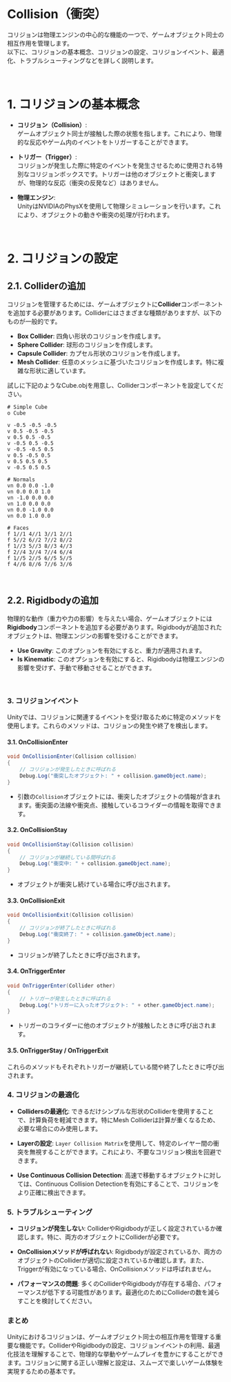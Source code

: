# Collision（衝突）

コリジョンは物理エンジンの中心的な機能の一つで、ゲームオブジェクト同士の相互作用を管理します。  
以下に、コリジョンの基本概念、コリジョンの設定、コリジョンイベント、最適化、トラブルシューティングなどを詳しく説明します。

<br>

# 1. コリジョンの基本概念

- **コリジョン（Collision）**:  
ゲームオブジェクト同士が接触した際の状態を指します。これにより、物理的な反応やゲーム内のイベントをトリガーすることができます。

- **トリガー（Trigger）**:  
コリジョンが発生した際に特定のイベントを発生させるために使用される特別なコリジョンボックスです。トリガーは他のオブジェクトと衝突しますが、物理的な反応（衝突の反発など）はありません。

- **物理エンジン**:  
UnityはNVIDIAのPhysXを使用して物理シミュレーションを行います。これにより、オブジェクトの動きや衝突の処理が行われます。

<br>

# 2. コリジョンの設定

## 2.1. Colliderの追加

コリジョンを管理するためには、ゲームオブジェクトに**Collider**コンポーネントを追加する必要があります。Colliderにはさまざまな種類がありますが、以下のものが一般的です。

- **Box Collider**: 四角い形状のコリジョンを作成します。
- **Sphere Collider**: 球形のコリジョンを作成します。
- **Capsule Collider**: カプセル形状のコリジョンを作成します。
- **Mesh Collider**: 任意のメッシュに基づいたコリジョンを作成します。特に複雑な形状に適しています。


試しに下記のようなCube.objを用意し、Colliderコンポーネントを設定してください。

```obj
# Simple Cube
o Cube

v -0.5 -0.5 -0.5
v 0.5 -0.5 -0.5
v 0.5 0.5 -0.5
v -0.5 0.5 -0.5
v -0.5 -0.5 0.5
v 0.5 -0.5 0.5
v 0.5 0.5 0.5
v -0.5 0.5 0.5

# Normals
vn 0.0 0.0 -1.0
vn 0.0 0.0 1.0
vn -1.0 0.0 0.0
vn 1.0 0.0 0.0
vn 0.0 -1.0 0.0
vn 0.0 1.0 0.0

# Faces
f 1//1 4//1 3//1 2//1
f 5//2 6//2 7//2 8//2
f 1//3 5//3 8//3 4//3
f 2//4 3//4 7//4 6//4
f 1//5 2//5 6//5 5//5
f 4//6 8//6 7//6 3//6
```



<br>

## 2.2. Rigidbodyの追加

物理的な動作（重力や力の影響）を与えたい場合、ゲームオブジェクトには**Rigidbody**コンポーネントを追加する必要があります。Rigidbodyが追加されたオブジェクトは、物理エンジンの影響を受けることができます。

- **Use Gravity**: このオプションを有効にすると、重力が適用されます。
- **Is Kinematic**: このオプションを有効にすると、Rigidbodyは物理エンジンの影響を受けず、手動で移動させることができます。

<br>

### 3. コリジョンイベント

Unityでは、コリジョンに関連するイベントを受け取るために特定のメソッドを使用します。これらのメソッドは、コリジョンの発生や終了を検出します。

#### 3.1. OnCollisionEnter

```csharp
void OnCollisionEnter(Collision collision)
{
    // コリジョンが発生したときに呼ばれる
    Debug.Log("衝突したオブジェクト: " + collision.gameObject.name);
}
```

- 引数の`Collision`オブジェクトには、衝突したオブジェクトの情報が含まれます。衝突面の法線や衝突点、接触しているコライダーの情報を取得できます。

#### 3.2. OnCollisionStay

```csharp
void OnCollisionStay(Collision collision)
{
    // コリジョンが継続している間呼ばれる
    Debug.Log("衝突中: " + collision.gameObject.name);
}
```

- オブジェクトが衝突し続けている場合に呼び出されます。

#### 3.3. OnCollisionExit

```csharp
void OnCollisionExit(Collision collision)
{
    // コリジョンが終了したときに呼ばれる
    Debug.Log("衝突終了: " + collision.gameObject.name);
}
```

- コリジョンが終了したときに呼び出されます。

#### 3.4. OnTriggerEnter

```csharp
void OnTriggerEnter(Collider other)
{
    // トリガーが発生したときに呼ばれる
    Debug.Log("トリガーに入ったオブジェクト: " + other.gameObject.name);
}
```

- トリガーのコライダーに他のオブジェクトが接触したときに呼び出されます。

#### 3.5. OnTriggerStay / OnTriggerExit

これらのメソッドもそれぞれトリガーが継続している間や終了したときに呼び出されます。

### 4. コリジョンの最適化

- **Collidersの最適化**: できるだけシンプルな形状のColliderを使用することで、計算負荷を軽減できます。特にMesh Colliderは計算が重くなるため、必要な場合にのみ使用します。

- **Layerの設定**: `Layer Collision Matrix`を使用して、特定のレイヤー間の衝突を無視することができます。これにより、不要なコリジョン検出を回避できます。

- **Use Continuous Collision Detection**: 高速で移動するオブジェクトに対しては、Continuous Collision Detectionを有効にすることで、コリジョンをより正確に検出できます。

### 5. トラブルシューティング

- **コリジョンが発生しない**: ColliderやRigidbodyが正しく設定されているか確認します。特に、両方のオブジェクトにColliderが必要です。

- **OnCollisionメソッドが呼ばれない**: Rigidbodyが設定されているか、両方のオブジェクトのColliderが適切に設定されているか確認します。また、Triggerが有効になっている場合、OnCollisionメソッドは呼ばれません。

- **パフォーマンスの問題**: 多くのColliderやRigidbodyが存在する場合、パフォーマンスが低下する可能性があります。最適化のためにColliderの数を減らすことを検討してください。

### まとめ

Unityにおけるコリジョンは、ゲームオブジェクト同士の相互作用を管理する重要な機能です。ColliderやRigidbodyの設定、コリジョンイベントの利用、最適化技法を理解することで、物理的な挙動やゲームプレイを豊かにすることができます。コリジョンに関する正しい理解と設定は、スムーズで楽しいゲーム体験を実現するための基本です。